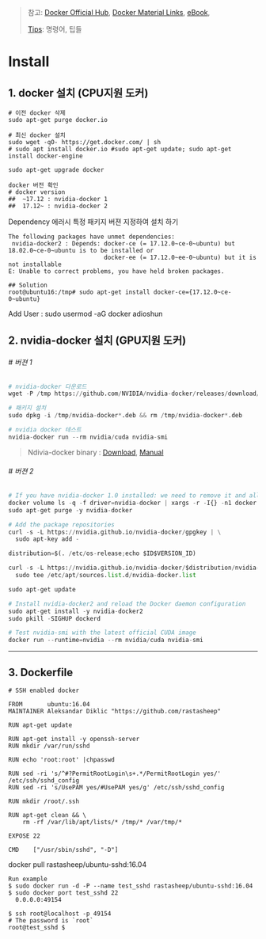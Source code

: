 > 참고: [Docker Official Hub](https://hub.docker.com/), [Docker Material Links](http://documents.docker.co.kr/ ), [eBook](http://www.pyrasis.com/private/2014/11/30/publish-docker-for-the-really-impatient-book),
>
> [Tips](http://newsight.tistory.com/228): 명령어, 팁들

# Install

## 1. docker 설치 \(CPU지원 도커\)

```
# 이전 docker 삭제 
sudo apt-get purge docker.io 

# 최신 docker 설치
sudo wget -qO- https://get.docker.com/ | sh
# sudo apt install docker.io #sudo apt-get update; sudo apt-get install docker-engine 

sudo apt-get upgrade docker

docker 버전 확인
# docker version
##  ~17.12 : nvidia-docker 1
##  17.12~ : nvidia-docker 2
```

Dependency 에러시 특정 패키지 버젼 지정하여 설치 하기

```
The following packages have unmet dependencies:
 nvidia-docker2 : Depends: docker-ce (= 17.12.0~ce-0~ubuntu) but 18.02.0~ce-0~ubuntu is to be installed or
                           docker-ee (= 17.12.0~ee-0~ubuntu) but it is not installable
E: Unable to correct problems, you have held broken packages.

## Solution
root@ubuntu16:/tmp# sudo apt-get install docker-ce={17.12.0~ce-0~ubuntu}
```

Add User : sudo usermod -aG docker adioshun

## 2. nvidia-docker 설치 \(GPU지원 도커\)

###### \# 버젼 1

```python
# nvidia-docker 다운로드
wget -P /tmp https://github.com/NVIDIA/nvidia-docker/releases/download/v1.0.1/nvidia-docker_1.0.1-1_amd64.deb

# 패키지 설치
sudo dpkg -i /tmp/nvidia-docker*.deb && rm /tmp/nvidia-docker*.deb

# nvidia docker 테스트
nvidia-docker run --rm nvidia/cuda nvidia-smi
```

> Ndivia-docker binary : [Download](https://github.com/NVIDIA/nvidia-docker/releases), [Manual](https://github.com/NVIDIA/nvidia-docker)

###### \# 버젼 2

```python
# If you have nvidia-docker 1.0 installed: we need to remove it and all existing GPU containers
docker volume ls -q -f driver=nvidia-docker | xargs -r -I{} -n1 docker ps -q -a -f volume={} | xargs -r docker rm -f
sudo apt-get purge -y nvidia-docker

# Add the package repositories
curl -s -L https://nvidia.github.io/nvidia-docker/gpgkey | \
  sudo apt-key add -

distribution=$(. /etc/os-release;echo $ID$VERSION_ID)

curl -s -L https://nvidia.github.io/nvidia-docker/$distribution/nvidia-docker.list | \
  sudo tee /etc/apt/sources.list.d/nvidia-docker.list

sudo apt-get update

# Install nvidia-docker2 and reload the Docker daemon configuration
sudo apt-get install -y nvidia-docker2
sudo pkill -SIGHUP dockerd

# Test nvidia-smi with the latest official CUDA image
docker run --runtime=nvidia --rm nvidia/cuda nvidia-smi
```

---

## 3. Dockerfile

```
# SSH enabled docker 

FROM       ubuntu:16.04
MAINTAINER Aleksandar Diklic "https://github.com/rastasheep"

RUN apt-get update

RUN apt-get install -y openssh-server
RUN mkdir /var/run/sshd

RUN echo 'root:root' |chpasswd

RUN sed -ri 's/^#?PermitRootLogin\s+.*/PermitRootLogin yes/' /etc/ssh/sshd_config
RUN sed -ri 's/UsePAM yes/#UsePAM yes/g' /etc/ssh/sshd_config

RUN mkdir /root/.ssh

RUN apt-get clean && \
    rm -rf /var/lib/apt/lists/* /tmp/* /var/tmp/*

EXPOSE 22

CMD    ["/usr/sbin/sshd", "-D"]
```

docker pull rastasheep/ubuntu-sshd:16.04

    Run example
    $ sudo docker run -d -P --name test_sshd rastasheep/ubuntu-sshd:16.04
    $ sudo docker port test_sshd 22
      0.0.0.0:49154

    $ ssh root@localhost -p 49154
    # The password is `root`
    root@test_sshd $





